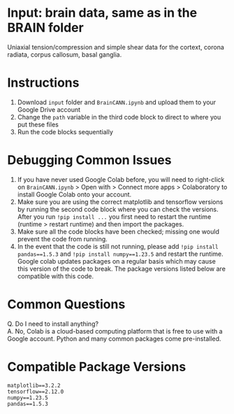 # Input: brain data, same as in the BRAIN folder
Uniaxial tension/compression and simple shear data for the cortext, corona radiata, corpus callosum, basal ganglia.

# Instructions
1. Download `input` folder and `BrainCANN.ipynb` and upload them to your Google Drive account
2. Change the `path` variable in the third code block to direct to where you put these files
3. Run the code blocks sequentially

# Debugging Common Issues
1. If you have never used Google Colab before, you will need to right-click on `BrainCANN.ipynb` > Open with > Connect more apps > Colaboratory to install Google Colab onto your account.
2. Make sure you are using the correct matplotlib and tensorflow versions by running the second code block where you can check the versions. After you run `!pip install ...` you first need to restart the runtime (runtime > restart runtime) and then import the packages. 
3. Make sure all the code blocks have been checked; missing one would prevent the code from running.
4. In the event that the code is still not running, please add `!pip install pandas==1.5.3` and `!pip install numpy==1.23.5` and restart the runtime. Google colab updates packages on a regular basis which may cause this version of the code to break. The package versions listed below are compatible with this code. 

# Common Questions
Q. Do I need to install anything? \
A. No, Colab is a cloud-based computing platform that is free to use with a Google account. Python and many common packages come pre-installed.

# Compatible Package Versions
`matplotlib==3.2.2` \
`tensorflow==2.12.0` \
`numpy==1.23.5` \
`pandas==1.5.3`
